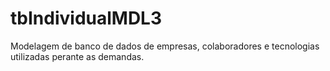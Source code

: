 # tbIndividualMDL3
Modelagem de banco de dados de empresas, colaboradores e tecnologias utilizadas perante as demandas.
